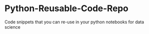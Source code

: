 # Python-Reusable-Code-Repo
Code snippets that you can re-use in your python notebooks for data science
